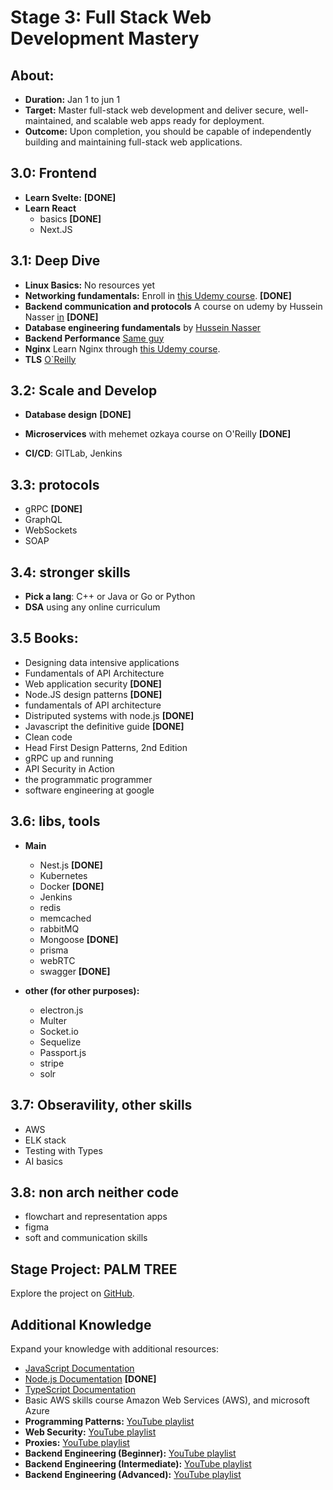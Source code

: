 # Stage 3: Full Stack Web Development Mastery

## About:

- **Duration:** Jan 1 to jun 1
- **Target:** Master full-stack web development and deliver secure, well-maintained, and scalable web apps ready for deployment.
- **Outcome:** Upon completion, you should be capable of independently building and maintaining full-stack web applications.

## 3.0: Frontend

- **Learn Svelte:** **[DONE]**
- **Learn React**
  - basics **[DONE]**
  - Next.JS

## 3.1: Deep Dive

- **Linux Basics:** No resources yet
- **Networking fundamentals:** Enroll in [this Udemy course](https://www.udemy.com/course/fundamentals-of-networking-for-effective-backend-design/). **[DONE]**
- **Backend communication and protocols** A course on udemy by Hussein Nasser [in](https://www.udemy.com/course/fundamentals-of-backend-communications-and-protocols/) **[DONE]**
- **Database engineering fundamentals** by [Hussein Nasser](https://www.udemy.com/course/database-engines-crash-course/)
- **Backend Performance** [Same guy](https://www.udemy.com/course/discovering-backend-bottlenecks-unlocking-peak-performance/)
- **Nginx** Learn Nginx through [this Udemy course](https://www.udemy.com/course/nginx-crash-course/).
- **TLS** [O`Reilly](https://learning.oreilly.com/course/ssl-complete-guide/9781839211508/)

## 3.2: Scale and Develop

- **Database design** **[DONE]**

- **Microservices** with mehemet ozkaya course on O'Reilly **[DONE]**

- **CI/CD**: GITLab, Jenkins

## 3.3: protocols

- gRPC **[DONE]**
- GraphQL
- WebSockets
- SOAP

## 3.4: stronger skills

- **Pick a lang**: C++ or Java or Go or Python
- **DSA** using any online curriculum

## 3.5 Books:

- Designing data intensive applications
- Fundamentals of API Architecture
- Web application security **[DONE]**
- Node.JS design patterns **[DONE]**
- fundamentals of API architecture
- Distriputed systems with node.js **[DONE]**
- Javascript the definitive guide **[DONE]**
- Clean code
- Head First Design Patterns, 2nd Edition
- gRPC up and running
- API Security in Action
- the programmatic programmer
- software engineering at google

## 3.6: libs, tools

- **Main**

  - Nest.js **[DONE]**
  - Kubernetes
  - Docker **[DONE]**
  - Jenkins
  - redis
  - memcached
  - rabbitMQ
  - Mongoose **[DONE]**
  - prisma
  - webRTC
  - swagger **[DONE]**

- **other (for other purposes):**

  - electron.js
  - Multer
  - Socket.io
  - Sequelize
  - Passport.js
  - stripe
  - solr

## 3.7: Obseravility, other skills

- AWS
- ELK stack
- Testing with Types
- AI basics

## 3.8: non arch neither code

- flowchart and representation apps
- figma
- soft and communication skills

## Stage Project: PALM TREE

Explore the project on [GitHub](https://github.com/RealKareemAnees/PALM-TREE).

## Additional Knowledge

Expand your knowledge with additional resources:

- [JavaScript Documentation](https://developer.mozilla.org/en-US/docs/Web/JavaScript)
- [Node.js Documentation](https://nodejs.org/docs/latest/api/fs.html) **[DONE]**
- [TypeScript Documentation](https://www.typescriptlang.org)
- Basic AWS skills course Amazon Web Services (AWS), and microsoft Azure
- **Programming Patterns:** [YouTube playlist](https://www.youtube.com/playlist?list=PLQnljOFTspQV1emqxKbcP5esAf4zpqWpe)
- **Web Security:** [YouTube playlist](https://www.youtube.com/playlist?list=PLQnljOFTspQU3YDMRSMvzflh_qXoz9zfv)
- **Proxies:** [YouTube playlist](https://www.youtube.com/playlist?list=PLQnljOFTspQVMeBmWI2AhxULWEeo7AaMC)
- **Backend Engineering (Beginner):** [YouTube playlist](https://www.youtube.com/playlist?list=PLQnljOFTspQUNnO4p00ua_C5mKTfldiYT)
- **Backend Engineering (Intermediate):** [YouTube playlist](https://www.youtube.com/playlist?list=PLQnljOFTspQWGuRmwojJ6LiV0ejm6eOcs)
- **Backend Engineering (Advanced):** [YouTube playlist](https://www.youtube.com/playlist?list=PLQnljOFTspQUybacGRk1b_p13dgI-SmcZ)
